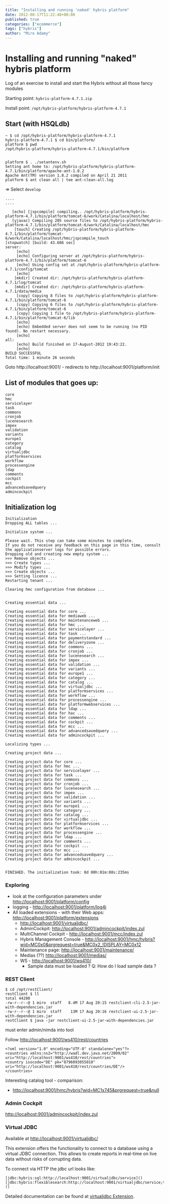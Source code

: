 ```yaml
---
title: "Installing and running 'naked' hybris platform"
date: 2012-08-17T11:22:48+08:00
published: true
categories: ["ecommerce"]
tags: ["hybris"]
author: "Miro Adamy"
---
```


# Installing and running "naked" hybris platform

Log of an exercise to install and start the Hybris without all those fancy modules

Starting point: `hybris-platform-4.7.1.zip` 

Install point: `/opt/hybris-platform/hybris-platform-4.7.1`

## Start (with HSQLdb)

```
~ $ cd /opt/hybris-platform/hybris-platform-4.7.1
hybris-platform-4.7.1 $ cd bin/platform/
platform $ pwd
/opt/hybris-platform/hybris-platform-4.7.1/bin/platform
 
 
platform $ . ./setantenv.sh
Setting ant home to: /opt/hybris-platform/hybris-platform-4.7.1/bin/platform/apache-ant-1.8.2
Apache Ant(TM) version 1.8.2 compiled on April 21 2011
platform $ ant clean all | tee ant-clean-all.log
```

=> Select `develop`

```
....
....
   
   [echo] [jspcompile] compiling.. /opt/hybris-platform/hybris-platform-4.7.1/bin/platform/tomcat-6/work/Catalina/localhost/hmc
   [yjavac] Compiling 205 source files to /opt/hybris-platform/hybris-platform-4.7.1/bin/platform/tomcat-6/work/Catalina/localhost/hmc
    [touch] Creating /opt/hybris-platform/hybris-platform-4.7.1/bin/platform/tomcat-6/work/Catalina/localhost/hmc/jspcompile_touch
[stopwatch] [build: 43.686 sec]
server:
     [echo]
     [echo] Configuring server at /opt/hybris-platform/hybris-platform-4.7.1/bin/platform/tomcat-6
     [echo] Using config set at /opt/hybris-platform/hybris-platform-4.7.1/config/tomcat
     [echo]            
    [mkdir] Created dir: /opt/hybris-platform/hybris-platform-4.7.1/log/tomcat
    [mkdir] Created dir: /opt/hybris-platform/hybris-platform-4.7.1/data/media
     [copy] Copying 8 files to /opt/hybris-platform/hybris-platform-4.7.1/bin/platform/tomcat-6
     [copy] Copying 6 files to /opt/hybris-platform/hybris-platform-4.7.1/bin/platform/tomcat-6
     [copy] Copying 1 file to /opt/hybris-platform/hybris-platform-4.7.1/bin/platform/tomcat-6/lib
     [echo]
     [echo] Embedded server does not seem to be running (no PID found). No restart necessary.
     [echo]                        
all:
     [echo] Build finished on 17-August-2012 19:43:22.
     [echo]        
BUILD SUCCESSFUL
Total time: 1 minute 26 seconds
```

Goto http://localhost:9001/ - redirects to http://localhost:9001/platform/init

## List of modules that goes up:

```
core
hmc
servicelayer
task
commons
cronjob
lucenesearch
impex
validation
variants
europe1
category
catalog
virtualjdbc
platformservices
workflow
processengine
ldap
comments
cockpit
mcc
advancedsavedquery
admincockpit
```

## Initialization log

```
Initialization
Dropping ALL tables ...
 
Initialize system ...
 
Please wait. This step can take some minutes to complete.
If you do not receive any feedback on this page in this time, consult the applicationserver logs for possible errors.
Dropping old and creating new empty system ...
>>> Remove objects ...
>>> Create types ...
>>> Modify types ...
>>> Create objects ...
>>> Setting licence ...
Restarting tenant ...
 
Clearing hmc configuration from database ...
 
 
Creating essential data ...
 
Creating essential data for core ...
Creating essential data for mediaweb ...
Creating essential data for maintenanceweb ...
Creating essential data for hmc ...
Creating essential data for servicelayer ...
Creating essential data for task ...
Creating essential data for paymentstandard ...
Creating essential data for deliveryzone ...
Creating essential data for commons ...
Creating essential data for cronjob ...
Creating essential data for lucenesearch ...
Creating essential data for impex ...
Creating essential data for validation ...
Creating essential data for variants ...
Creating essential data for europe1 ...
Creating essential data for category ...
Creating essential data for catalog ...
Creating essential data for virtualjdbc ...
Creating essential data for platformservices ...
Creating essential data for workflow ...
Creating essential data for processengine ...
Creating essential data for platformwebservices ...
Creating essential data for ldap ...
Creating essential data for hac ...
Creating essential data for comments ...
Creating essential data for cockpit ...
Creating essential data for mcc ...
Creating essential data for advancedsavedquery ...
Creating essential data for admincockpit ...
 
Localizing types ...
 
Creating project data ...
 
Creating project data for core ...
Creating project data for hmc ...
Creating project data for servicelayer ...
Creating project data for task ...
Creating project data for commons ...
Creating project data for cronjob ...
Creating project data for lucenesearch ...
Creating project data for impex ...
Creating project data for validation ...
Creating project data for variants ...
Creating project data for europe1 ...
Creating project data for category ...
Creating project data for catalog ...
Creating project data for virtualjdbc ...
Creating project data for platformservices ...
Creating project data for workflow ...
Creating project data for processengine ...
Creating project data for ldap ...
Creating project data for comments ...
Creating project data for cockpit ...
Creating project data for mcc ...
Creating project data for advancedsavedquery ...
Creating project data for admincockpit ...
 
 
FINISHED. The initialization took: 0d 00h:01m:08s:235ms
```

### Exploring

* look at the configuration parameters under <http://localhost:9001/platform/config>
* logging - <http://localhost:9001/platform/log4j>
* All loaded extensions - with their Web apps: <http://localhost:9001/platform/extensions>
  * <http://localhost:9001/virtualjdbc/>
  * AdminCockpit: <http://localhost:9001/admincockpit/index.zul>
  * MultiChannel Cockpit - <http://localhost:9001/mcc/index.zul>
  * Hybris Management Console - [http://localhost:9001/hmc/hybris?wid=MC0x0&prgrequest=true&MC0x2\_!DISPLAY=MC0x12](http://localhost:9001/hmc/hybris?wid=MC0x0&prgrequest=true&MC0x2_!DISPLAY=MC0x12)
  * Maintenance page: <http://localhost:9001/maintenance/>
  * Medias (??) <http://localhost:9001/medias/>
  * WS - <http://localhost:9001/ws410/>
    * Sample data must be loaded ? Q: How do I load sample data ?

### REST Client

```
$ cd /opt/restClient/
restClient $ ll
total 44280
-rw-r--r--@ 1 miro  staff   8.4M 17 Aug 20:15 restclient-cli-2.5-jar-with-dependencies.jar
-rw-r--r--@ 1 miro  staff    13M 17 Aug 20:16 restclient-ui-2.5-jar-with-dependencies.jar
restClient $ java -jar restclient-ui-2.5-jar-with-dependencies.jar
```

must enter admin/nimda into tool

Follow <http://localhost:9001/ws410/rest/countries>

```
<?xml version="1.0" encoding="UTF-8" standalone="yes"?>
<countries xmlns:ns2="http://wadl.dev.java.net/2009/02" uri="http://localhost:9001/ws410/rest/countries">
<country isocode="DE" pk="8796093055010" uri="http://localhost:9001/ws410/rest/countries/DE"/>
</countries>
```


Interesting catalog tool - comparison:

* <http://localhost:9001/hmc/hybris?wid=MC1x745&prgrequest=true&null>

### Admin Cockpit

<http://localhost:9001/admincockpit/index.zul>

### Virtual JDBC

Available at <http://localhost:9001/virtualjdbc/>

This extension offers the functionality to connect to a database using a virtual JDBC connection.
This allows to create reports in real-time on live data without risks of corrupting data.

To connect via HTTP the jdbc url looks like:

```
[jdbc:hybris:sql:http://localhost:9001/virtualjdbc/service]()
[jdbc:hybris:flexiblesearch:http://localhost:9001/virtualjdbc/service;tenant=master]()
```

Detailed documentation can be found at [virtualjdbc Extension](https://wiki.hybris.com/x/waEFAw).

